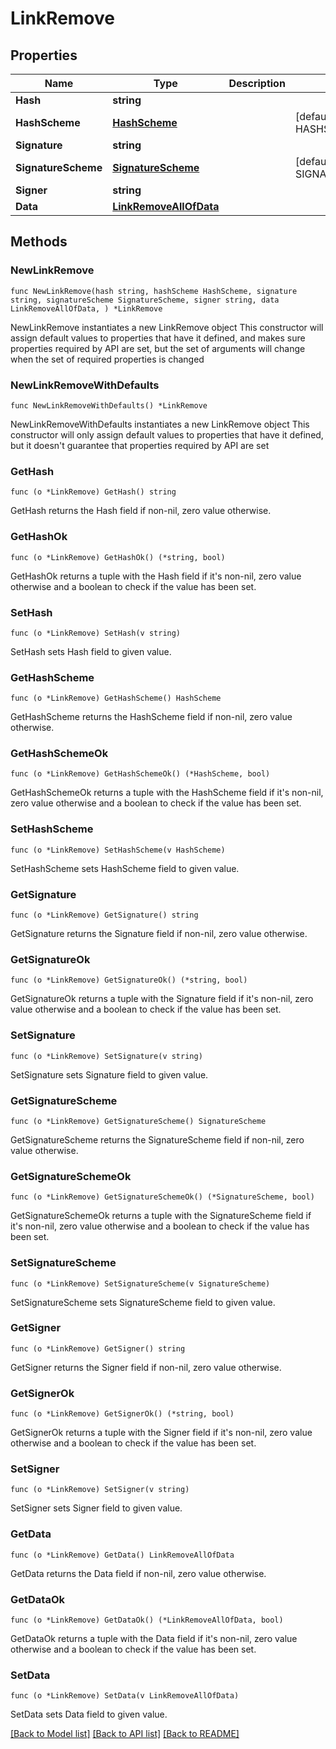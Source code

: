 # LinkRemove

## Properties

Name | Type | Description | Notes
------------ | ------------- | ------------- | -------------
**Hash** | **string** |  | 
**HashScheme** | [**HashScheme**](HashScheme.md) |  | [default to HASHSCHEME_HASH_SCHEME_BLAKE3]
**Signature** | **string** |  | 
**SignatureScheme** | [**SignatureScheme**](SignatureScheme.md) |  | [default to SIGNATURESCHEME_ED25519]
**Signer** | **string** |  | 
**Data** | [**LinkRemoveAllOfData**](LinkRemoveAllOfData.md) |  | 

## Methods

### NewLinkRemove

`func NewLinkRemove(hash string, hashScheme HashScheme, signature string, signatureScheme SignatureScheme, signer string, data LinkRemoveAllOfData, ) *LinkRemove`

NewLinkRemove instantiates a new LinkRemove object
This constructor will assign default values to properties that have it defined,
and makes sure properties required by API are set, but the set of arguments
will change when the set of required properties is changed

### NewLinkRemoveWithDefaults

`func NewLinkRemoveWithDefaults() *LinkRemove`

NewLinkRemoveWithDefaults instantiates a new LinkRemove object
This constructor will only assign default values to properties that have it defined,
but it doesn't guarantee that properties required by API are set

### GetHash

`func (o *LinkRemove) GetHash() string`

GetHash returns the Hash field if non-nil, zero value otherwise.

### GetHashOk

`func (o *LinkRemove) GetHashOk() (*string, bool)`

GetHashOk returns a tuple with the Hash field if it's non-nil, zero value otherwise
and a boolean to check if the value has been set.

### SetHash

`func (o *LinkRemove) SetHash(v string)`

SetHash sets Hash field to given value.


### GetHashScheme

`func (o *LinkRemove) GetHashScheme() HashScheme`

GetHashScheme returns the HashScheme field if non-nil, zero value otherwise.

### GetHashSchemeOk

`func (o *LinkRemove) GetHashSchemeOk() (*HashScheme, bool)`

GetHashSchemeOk returns a tuple with the HashScheme field if it's non-nil, zero value otherwise
and a boolean to check if the value has been set.

### SetHashScheme

`func (o *LinkRemove) SetHashScheme(v HashScheme)`

SetHashScheme sets HashScheme field to given value.


### GetSignature

`func (o *LinkRemove) GetSignature() string`

GetSignature returns the Signature field if non-nil, zero value otherwise.

### GetSignatureOk

`func (o *LinkRemove) GetSignatureOk() (*string, bool)`

GetSignatureOk returns a tuple with the Signature field if it's non-nil, zero value otherwise
and a boolean to check if the value has been set.

### SetSignature

`func (o *LinkRemove) SetSignature(v string)`

SetSignature sets Signature field to given value.


### GetSignatureScheme

`func (o *LinkRemove) GetSignatureScheme() SignatureScheme`

GetSignatureScheme returns the SignatureScheme field if non-nil, zero value otherwise.

### GetSignatureSchemeOk

`func (o *LinkRemove) GetSignatureSchemeOk() (*SignatureScheme, bool)`

GetSignatureSchemeOk returns a tuple with the SignatureScheme field if it's non-nil, zero value otherwise
and a boolean to check if the value has been set.

### SetSignatureScheme

`func (o *LinkRemove) SetSignatureScheme(v SignatureScheme)`

SetSignatureScheme sets SignatureScheme field to given value.


### GetSigner

`func (o *LinkRemove) GetSigner() string`

GetSigner returns the Signer field if non-nil, zero value otherwise.

### GetSignerOk

`func (o *LinkRemove) GetSignerOk() (*string, bool)`

GetSignerOk returns a tuple with the Signer field if it's non-nil, zero value otherwise
and a boolean to check if the value has been set.

### SetSigner

`func (o *LinkRemove) SetSigner(v string)`

SetSigner sets Signer field to given value.


### GetData

`func (o *LinkRemove) GetData() LinkRemoveAllOfData`

GetData returns the Data field if non-nil, zero value otherwise.

### GetDataOk

`func (o *LinkRemove) GetDataOk() (*LinkRemoveAllOfData, bool)`

GetDataOk returns a tuple with the Data field if it's non-nil, zero value otherwise
and a boolean to check if the value has been set.

### SetData

`func (o *LinkRemove) SetData(v LinkRemoveAllOfData)`

SetData sets Data field to given value.



[[Back to Model list]](../README.md#documentation-for-models) [[Back to API list]](../README.md#documentation-for-api-endpoints) [[Back to README]](../README.md)



